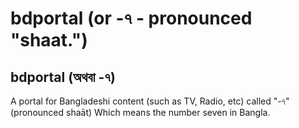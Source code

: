 # bdportal (or -৭ - pronounced "shaat.") 
## bdportal (অথবা -৭)

A portal for Bangladeshi content (such as TV, Radio, etc) called "-৭" (pronounced shaāt) Which means the number seven in Bangla. 

